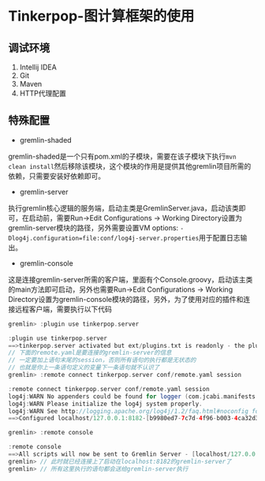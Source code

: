 # Tinkerpop-图计算框架的使用

## 调试环境

1. Intellij IDEA
2. Git
3. Maven
4. HTTP代理配置

## 特殊配置

* gremlin-shaded

gremlin-shaded是一个只有pom.xml的子模块，需要在该子模块下执行`mvn clean install`然后移除该模块，这个模块的作用是提供其他gremlin项目所需的依赖，只需要安装好依赖即可。

* gremlin-server

执行gremlin核心逻辑的服务端，启动主类是GremlinServer.java，启动该类即可，在启动前，需要Run->Edit Configurations -> Working Directory设置为gremlin-server模块的路径，另外需要设置VM options: `-Dlog4j.configuration=file:conf/log4j-server.properties`用于配置日志输出。

* gremlin-console

这是连接gremlin-server所需的客户端，里面有个Console.groovy，启动该主类的main方法即可启动，另外也需要Run->Edit Configurations -> Working Directory设置为gremlin-console模块的路径，另外，为了使用对应的插件和连接远程客户端，需要执行以下代码
```groovy
gremlin> :plugin use tinkerpop.server

:plugin use tinkerpop.server
==>tinkerpop.server activated but ext/plugins.txt is readonly - the plugin list will remain unchanged on console restart
// 下面的remote.yaml是要连接的gremlin-server的信息
// 一定要加上语句末尾的session，否则所有语句的执行都是无状态的
// 也就是你上一条语句定义的变量下一条语句就不认识了
gremlin> :remote connect tinkerpop.server conf/remote.yaml session

:remote connect tinkerpop.server conf/remote.yaml session
log4j:WARN No appenders could be found for logger (com.jcabi.manifests.Manifests).
log4j:WARN Please initialize the log4j system properly.
log4j:WARN See http://logging.apache.org/log4j/1.2/faq.html#noconfig for more info.
==>Configured localhost/127.0.0.1:8182-[b9980ed7-7c7d-4f96-b003-4ca32d3f0c9a]

gremlin> :remote console

:remote console
==>All scripts will now be sent to Gremlin Server - [localhost/127.0.0.1:8182]-[b9980ed7-7c7d-4f96-b003-4ca32d3f0c9a] - type ':remote console' to return to local mode
gremlin> // 此时就已经连接上了启动在localhost:8182的gremlin-server了
gremlin> // 所有这里执行的语句都会送给gremlin-server执行
```
